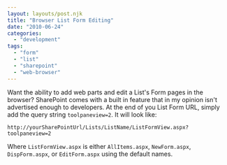 ```yaml
---
layout: layouts/post.njk
title: "Browser List Form Editing"
date: "2010-06-24"
categories: 
  - "development"
tags: 
  - "form"
  - "list"
  - "sharepoint"
  - "web-browser"
---
```


Want the ability to add web parts and edit a List's Form pages in the browser? SharePoint comes with a built in feature that in my opinion isn't advertised enough to developers. At the end of you List Form URL, simply add the query string `toolpaneview=2`. It will look like:

```
http://yourSharePointUrl/Lists/ListName/ListFormView.aspx?toolpaneview=2
```

Where `ListFormView.aspx` is either `AllItems.aspx`, `NewForm.aspx`, `DispForm.aspx`, or `EditForm.aspx` using the default names.
